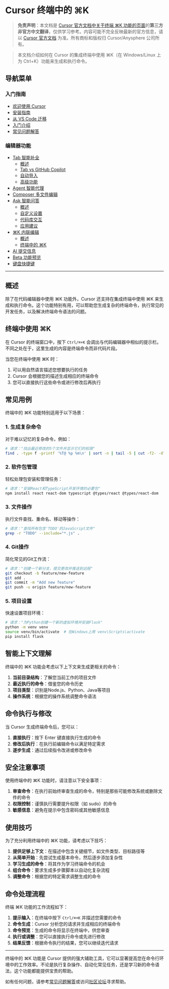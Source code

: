 # Cursor 终端中的 ⌘K

> **免责声明**：本文档是 [Cursor 官方文档中关于终端 ⌘K 功能的页面](https://docs.cursor.com/cmdk/terminal)的**第三方非官方中文翻译**，仅供学习参考。内容可能不完全反映最新的官方信息，请以 [Cursor 官方文档](https://docs.cursor.com) 为准。所有商标和版权归 Cursor/Anysphere 公司所有。

> 本文档介绍如何在 Cursor 的集成终端中使用 ⌘K（在 Windows/Linux 上为 Ctrl+K）功能来生成和执行命令。

## 导航菜单

### 入门指南
* [欢迎使用 Cursor](/cursor-welcome)
* [安装指南](/cursor-install)
* [从 VS Code 迁移](/cursor-migrate-vscode)
* [入门介绍](/cursor-introduction)
* [常见问题解答](/cursor-faq)

### 编辑器功能
* [Tab 智能补全](/cursor-tab)
  * [概述](/cursor-tab)
  * [Tab vs GitHub Copilot](/cursor-tab-vs-copilot)
  * [自动导入](/cursor-auto-import)
  * [高级功能](/cursor-tab-advanced)
* [Agent 智能代理](/cursor-agent)
* [Composer 多文件编辑](/cursor-composer)
* [Ask 智能问答](/cursor-ask)
  * [概述](/cursor-ask)
  * [自定义设置](/cursor-ask-customize)
  * [代码库交互](/cursor-ask-with-codebase)
  * [应用建议](/cursor-ask-apply)
* [⌘K 内联编辑](/cursor-cmd-k)
  * [概述](/cursor-cmd-k)
  * [终端中的 ⌘K](#cursor-终端中的-k)
* [AI 提交信息](/cursor-commit)
* [Beta 功能预览](/cursor-beta)
* [键盘快捷键](/cursor-shortcuts)

---

## 概述

除了在代码编辑器中使用 ⌘K 功能外，Cursor 还支持在集成终端中使用 ⌘K 来生成和执行命令。这个功能特别有用，可以帮助您生成复杂的终端命令，执行常见的开发任务，以及解决终端命令语法的问题。

## 终端中使用 ⌘K

在 Cursor 的终端窗口中，按下 `Ctrl/⌘+K` 会调出与代码编辑器中相似的提示栏。不同之处在于，这里生成的内容是终端命令而非代码片段。

当您在终端中使用 ⌘K 时：

1. 可以用自然语言描述您想要执行的任务
2. Cursor 会根据您的描述生成相应的终端命令
3. 您可以直接执行这些命令或进行修改后再执行

## 常见用例

终端中的 ⌘K 功能特别适用于以下场景：

### 1. 生成复杂命令

对于难以记忆的复杂命令，例如：

```bash
# 请求："找出最近修改的5个文件并显示它们的权限"
find . -type f -printf '%T@ %p %m\n' | sort -n | tail -5 | cut -f2- -d" "
```

### 2. 软件包管理

轻松处理包安装和管理任务：

```bash
# 请求："安装React和TypeScript开发环境的必要包"
npm install react react-dom typescript @types/react @types/react-dom
```

### 3. 文件操作

执行文件查找、重命名、移动等操作：

```bash
# 请求："查找所有包含'TODO'的JavaScript文件"
grep -r "TODO" --include="*.js" .
```

### 4. Git操作

简化常见的Git工作流：

```bash
# 请求："创建一个新分支，提交更改并推送到远程"
git checkout -b feature/new-feature
git add .
git commit -m "Add new feature"
git push -u origin feature/new-feature
```

### 5. 项目设置

快速设置项目环境：

```bash
# 请求："为Python创建一个新的虚拟环境并安装Flask"
python -m venv venv
source venv/bin/activate  # 在Windows上用 venv\Scripts\activate
pip install flask
```

## 智能上下文理解

终端中的 ⌘K 功能会考虑以下上下文来生成更相关的命令：

1. **当前目录结构**：了解您当前工作的项目文件
2. **最近执行的命令**：借鉴您的命令历史
3. **项目类型**：识别是Node.js、Python、Java等项目
4. **操作系统**：根据您的操作系统调整命令语法

## 命令执行与修改

当 Cursor 生成终端命令后，您可以：

1. **直接执行**：按下 Enter 键直接执行生成的命令
2. **修改后执行**：在执行前编辑命令以满足特定需求
3. **逐步生成**：通过后续指令改进或修改命令

## 安全注意事项

使用终端中的 ⌘K 功能时，请注意以下安全事项：

1. **审查命令**：在执行前始终审查生成的命令，特别是那些可能修改系统或删除文件的命令
2. **权限控制**：谨慎执行需要提升权限（如 sudo）的命令
3. **敏感信息**：避免在提示中包含密码或其他敏感信息

## 使用技巧

为了充分利用终端中的 ⌘K 功能，请考虑以下技巧：

1. **提供足够上下文**：在描述中包含关键细节，如文件类型、目标路径等
2. **从简单开始**：先尝试生成基本命令，然后逐步添加复杂性
3. **学习生成的命令**：将其作为学习终端命令的机会
4. **组合命令**：要求生成多步骤脚本以自动化复杂流程
5. **调整命令**：根据您的特定需求调整生成的命令

## 命令处理流程

终端 ⌘K 功能的工作流程如下：

1. **提示输入**：在终端中按下 `Ctrl/⌘+K` 并描述您需要的命令
2. **命令生成**：Cursor 分析您的请求并生成相应的终端命令
3. **命令预览**：生成的命令将显示在终端中，供您审查
4. **执行或调整**：您可以直接执行命令或先进行修改
5. **结果反馈**：根据命令执行的结果，您可以继续迭代请求

---

终端中的 ⌘K 功能是 Cursor 提供的强大辅助工具，它可以显著提高您在命令行环境中的工作效率。不论是执行复杂操作、自动化常见任务，还是学习新的命令语法，这个功能都能提供宝贵的帮助。

如有任何问题，请参考[常见问题解答](/cursor-faq)或访问[社区论坛](https://forum.cursor.com)寻求帮助。 